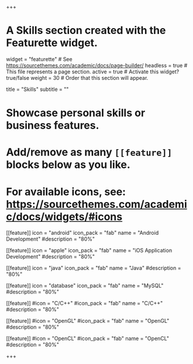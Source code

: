 +++
# A Skills section created with the Featurette widget.
widget = "featurette"  # See https://sourcethemes.com/academic/docs/page-builder/
headless = true  # This file represents a page section.
active = true  # Activate this widget? true/false
weight = 30  # Order that this section will appear.

title = "Skills"
subtitle = ""

# Showcase personal skills or business features.
# 
# Add/remove as many `[[feature]]` blocks below as you like.
# 
# For available icons, see: https://sourcethemes.com/academic/docs/widgets/#icons

[[feature]]
  icon = "android"
  icon_pack = "fab"
  name = "Android Development"
  #description = "80%"

[[feature]]
  icon = "apple"
  icon_pack = "fab"
  name = "iOS Application Development"
  #description = "80%"
  
[[feature]]
  icon = "java"
  icon_pack = "fab"
  name = "Java"
  #description = "80%"
  
[[feature]]
  icon = "database"
  icon_pack = "fab"
  name = "MySQL"
  #description = "80%"
  
[[feature]]
  #icon = "C/C++"
  #icon_pack = "fab"
  name = "C/C++"
  #description = "80%"
  

[[feature]]
  #icon = "OpenGL"
  #icon_pack = "fab"
  name = "OpenGL"
  #description = "80%"
  
[[feature]]
  #icon = "OpenCL"
  #icon_pack = "fab"
  name = "OpenCL"
  #description = "80%"

+++
